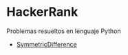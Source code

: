 # HackerRank

Problemas resueltos en lenguaje Python

- [SymmetricDifference](https://www.hackerrank.com/challenges/symmetric-difference/problem?utm_campaign=challenge-recommendation&utm_medium=email&utm_source=24-hour-campaign)
